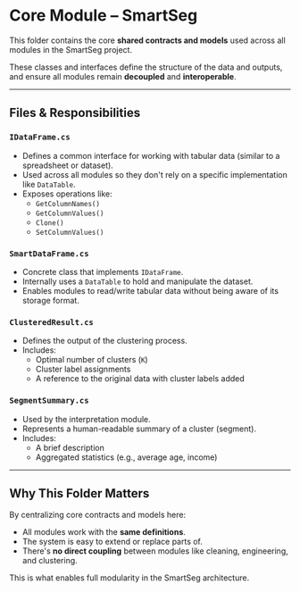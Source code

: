 # Core Module – SmartSeg

This folder contains the core **shared contracts and models** used across all modules in the SmartSeg project.

These classes and interfaces define the structure of the data and outputs, and ensure all modules remain **decoupled** and **interoperable**.

---

## Files & Responsibilities

### `IDataFrame.cs`
- Defines a common interface for working with tabular data (similar to a spreadsheet or dataset).
- Used across all modules so they don't rely on a specific implementation like `DataTable`.
- Exposes operations like:
  - `GetColumnNames()`
  - `GetColumnValues()`
  - `Clone()`
  - `SetColumnValues()`

### `SmartDataFrame.cs`
- Concrete class that implements `IDataFrame`.
- Internally uses a `DataTable` to hold and manipulate the dataset.
- Enables modules to read/write tabular data without being aware of its storage format.

### `ClusteredResult.cs`
- Defines the output of the clustering process.
- Includes:
  - Optimal number of clusters (`K`)
  - Cluster label assignments
  - A reference to the original data with cluster labels added

### `SegmentSummary.cs`
- Used by the interpretation module.
- Represents a human-readable summary of a cluster (segment).
- Includes:
  - A brief description
  - Aggregated statistics (e.g., average age, income)

---

## Why This Folder Matters

By centralizing core contracts and models here:
- All modules work with the **same definitions**.
- The system is easy to extend or replace parts of.
- There's **no direct coupling** between modules like cleaning, engineering, and clustering.

This is what enables full modularity in the SmartSeg architecture.
